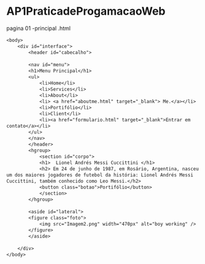 # AP1PraticadeProgamacaoWeb
pagina 01 -principal .html
<!DOCTYPE html>
<html>
	<head>
		<meta charset="UTF-8"/>
			<title>Principal</title>
			<link rel="stylesheet" type="text/css" href="estilo.css"/>
	</head>
	
	<body>
		<div id="interface">
			<header id="cabecalho">
		
			<nav id="menu">
			<h1>Menu Principal</h1> 
			<ul>
				<li>Home</li>
				<li>Services</li>
				<li>About</li>
				<li> <a href="aboutme.html" target="_blank"> Me.</a></li>
				<li>Portifólio</li>
				<li>Client</li>
				<li><a href="formulario.html" target="_blank">Entrar em contato</a></li>
			</ul>
			</nav>
			</header>
			<hgroup>
				<section id="corpo">
				<h1>  Lionel Andrés Messi Cuccittini </h1> 
				<h2> Em 24 de junho de 1987, em Rosário, Argentina, nasceu um dos maiores jogadores de futebol da história: Lionel Andrés Messi Cuccittini, também conhecido como Leo Messi.</h2>
				<button class="botao">Portifólio</button>
				</section>
			</hgroup>
		
			<aside id="lateral">
			<figure class="foto">
				<img src="Imagem2.png" width="470px" alt="boy working" />
			</figure>
			</aside>
	
		</div>
	</body>
</html>
